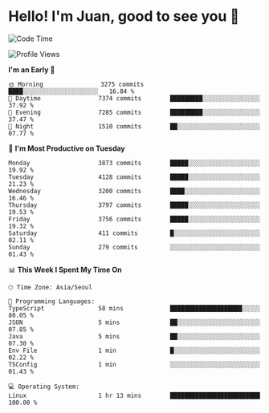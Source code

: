 # Hello! I'm Juan, good to see you 👋

<!--
**Y-k-Y/Y-k-Y** is a ✨ _special_ ✨ repository because its `README.md` (this file) appears on your GitHub profile.

Here are some ideas to get you started:

- 🔭 I’m currently working on ...
- 🌱 I’m currently learning ...
- 👯 I’m looking to collaborate on ...
- 🤔 I’m looking for help with ...
- 💬 Ask me about ...
- 📫 How to reach me: ...
- 😄 Pronouns: ...
- ⚡ Fun fact: ...
-->
<!--
![Profile views](https://gpvc.arturio.dev/Y-k-Y)

[![Omid Nikrah StackOverflow](https://github-readme-stackoverflow.vercel.app/?userID=9517076)](https://stackoverflow.com/users/9517076/i-have-10-fingers)
-->

<!--START_SECTION:waka-->
![Code Time](http://img.shields.io/badge/Code%20Time-1%2C755%20hrs%2050%20mins-blue)

![Profile Views](http://img.shields.io/badge/Profile%20Views-0-blue)

**I'm an Early 🐤** 

```text
🌞 Morning                3275 commits        ████░░░░░░░░░░░░░░░░░░░░░   16.84 % 
🌆 Daytime                7374 commits        █████████░░░░░░░░░░░░░░░░   37.92 % 
🌃 Evening                7285 commits        █████████░░░░░░░░░░░░░░░░   37.47 % 
🌙 Night                  1510 commits        ██░░░░░░░░░░░░░░░░░░░░░░░   07.77 % 
```
📅 **I'm Most Productive on Tuesday** 

```text
Monday                   3873 commits        █████░░░░░░░░░░░░░░░░░░░░   19.92 % 
Tuesday                  4128 commits        █████░░░░░░░░░░░░░░░░░░░░   21.23 % 
Wednesday                3200 commits        ████░░░░░░░░░░░░░░░░░░░░░   16.46 % 
Thursday                 3797 commits        █████░░░░░░░░░░░░░░░░░░░░   19.53 % 
Friday                   3756 commits        █████░░░░░░░░░░░░░░░░░░░░   19.32 % 
Saturday                 411 commits         █░░░░░░░░░░░░░░░░░░░░░░░░   02.11 % 
Sunday                   279 commits         ░░░░░░░░░░░░░░░░░░░░░░░░░   01.43 % 
```


📊 **This Week I Spent My Time On** 

```text
🕑︎ Time Zone: Asia/Seoul

💬 Programming Languages: 
TypeScript               58 mins             ████████████████████░░░░░   80.05 % 
JSON                     5 mins              ██░░░░░░░░░░░░░░░░░░░░░░░   07.85 % 
Java                     5 mins              ██░░░░░░░░░░░░░░░░░░░░░░░   07.30 % 
Env File                 1 min               █░░░░░░░░░░░░░░░░░░░░░░░░   02.22 % 
TSConfig                 1 min               ░░░░░░░░░░░░░░░░░░░░░░░░░   01.43 % 

💻 Operating System: 
Linux                    1 hr 13 mins        █████████████████████████   100.00 % 
```


<!--END_SECTION:waka-->
